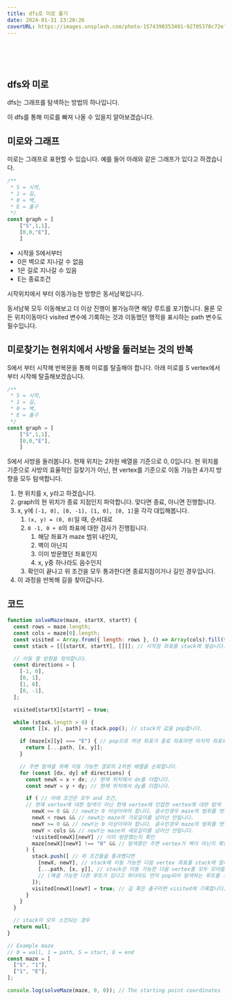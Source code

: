 ```yaml
---
title: dfs로 미로 풀기
date: 2024-01-31 23:20:26
coverURL: https://images.unsplash.com/photo-1574390353491-92705370c72e?q=80&w=2856&auto=format&fit=crop&ixlib=rb-4.0.3&ixid=M3wxMjA3fDB8MHxwaG90by1wYWdlfHx8fGVufDB8fHx8fA%3D%3D
---
```

<br />
<br />
<br />

## dfs와 미로
dfs는 그래프를 탐색하는 방법의 하나입니다.

이 dfs를 통해 미로를 빠져 나올 수 있을지 알아보겠습니다.

## 미로와 그래프

미로는 그래프로 표현할 수 있습니다.
예를 들어 아래와 같은 그래프가 있다고 하겠습니다.


```js
/**
 * S = 시작,
 * 1 = 길,
 * 0 = 벽,
 * E = 출구
 */
const graph = [
    ["S",1,1],
    [0,0,"E"],
    ]
```
- 시작을 S에서부터
- 0은 벽으로 지나갈 수 없음
- 1은 길로 지나갈 수 있음
- E는 종료조건

시작위치에서 부터 이동가능한 방향은 동서남북입니다.

동서남북 모두 이동해보고 더 이상 진행이 불가능하면 해당 루트를 포기합니다.
물론 모든 위치이동마다 visited 변수에 기록하는 것과
이동했던 행적을 표시하는 path 변수도 필수입니다.


## 미로찾기는 현위치에서 사방을 둘러보는 것의 반복

S에서 부터 시작해 반복문을 통해 미로를 탈출해야 합니다.
아래 미로를 S vertex에서 부터 시작해 탈출해보겠습니다.

```js
/**
 * S = 시작,
 * 1 = 길,
 * 0 = 벽,
 * E = 출구
 */
const graph = [
    ["S",1,1],
    [0,0,"E"],
    ]
```

S에서 사방을 둘러봅니다. 현재 위치는 2차원 배열을 기준으로 0, 0입니다.
현 위치를 기준으로 사방의 효율적인 길찾기가 아닌, 
현 vertex를 기준으로 이동 가능한 4가지 방향을 모두 탐색합니다.

1. 현 위치를 x, y라고 하겠습니다. 
2. graph의 현 위치가 종료 지점인지 파악합니다. 맞다면 종료, 아니면 진행합니다.
3. x, y에 `[-1, 0], [0, -1], [1, 0], [0, 1]`을 각각 대입해봅니다. 
   1. `(x, y) = (0, 0)`일 때, 순서대로
   2. `0 -1, 0 + 0`의 좌표에 대한 검사가 진행됩니다.
      1. 해당 좌표가 maze 범위 내인지,
      2. 벽이 아닌지
      3. 이미 방문했던 좌표인지
      4. x, y중 하나라도 음수인지
   3. 확인이 끝나고 위 조건을 모두 통과한다면 종료지점이거나 길인 경우입니다.
4. 이 과정을 반복해 길을 찾아갑니다.

## 코드

```js
function solveMaze(maze, startX, startY) {
  const rows = maze.length;
  const cols = maze[0].length;
  const visited = Array.from({ length: rows }, () => Array(cols).fill(false));
  const stack = [[[startX, startY], []]]; // 시작점 좌표를 stack에 쌓습니다.

  // 이동 할 방향을 정의합니다.
  const directions = [
    [-1, 0],
    [0, 1],
    [1, 0],
    [0, -1],
  ];

  visited[startX][startY] = true;

  while (stack.length > 0) {
    const [[x, y], path] = stack.pop(); // stack의 값을 pop합니다.

    if (maze[x][y] === "E") { // pop으로 꺼낸 좌표가 종료 좌표라면 마지막 좌표와 path를 merge해 반환합니다.
      return [...path, [x, y]];
    }

    // 주변 탐색을 위해 이동 가능한 경로의 2차원 배열을 순회합니다.
    for (const [dx, dy] of directions) {
      const newX = x + dx; // 현재 위치에서 dx를 더합니다.
      const newY = y + dy; // 현재 위치에서 dy를 더합니다.

      if ( // 아래 조건은 모두 and 조건, 
      // 현재 vertex에 대한 탐색이 아닌 현재 vertex에 인접한 vertex에 대한 탐색
        newX >= 0 && // newX는 0 이상이여야 합니다. 음수인경우 maze의 범위를 벗어납니다.
        newX < rows && // newX는 maze의 가로길이를 넘어선 안됩니다.
        newY >= 0 && // newY는 0 이상이여야 합니다. 음수인경우 maze의 범위를 벗어납니다.
        newY < cols && // newY는 maze의 세로길이를 넘어선 안됩니다.
        !visited[newX][newY] // 이미 방문했는지 확인
        maze[newX][newY] !== "0" && // 탐색중인 주변 vertex가 벽이 아닌지 확인합니다.
      ) {
        stack.push([ // 위 조건들을 통과했다면
          [newX, newY], // stack에 이동 가능한 다음 vertex 좌표를 stack에 밀어 넣습니다.
          [...path, [x, y]], // stack은 이동 가능한 다음 vertex를 모두 모아둡니다. 
          // (해결 가능한 다른 루트가 있다고 하더라도 먼저 pop되어 탐색하는 루트를 기준으로 출구까지 찾아감)
        ]);
        visited[newX][newY] = true; // 길 혹은 출구라면 visited에 기록합니다.
      }
    }
  }

  // stack이 모두 소진되는 경우 
  return null;
}

// Example maze
// 0 = wall, 1 = path, S = start, E = end
const maze = [
  ["S", "1"],
  ["1", "E"],
];

console.log(solveMaze(maze, 0, 0)); // The starting point coordinates
```